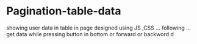 # Pagination-table-data
showing user data in table in page  designed using JS ,CSS ... following ... get data while pressing button in bottom or forward or backword d
